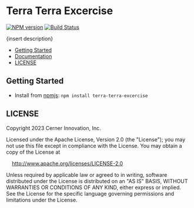 # Terra Terra Excercise

[![NPM version](https://badgen.net/npm/v/terra-terra-excercise)](https://www.npmjs.com/package/terra-terra-excercise)
[![Build Status](https://badgen.net/travis/cerner/terra-core)](https://travis-ci.com/cerner/terra-core)

{insert description}

- [Getting Started](#getting-started)
- [Documentation](https://github.com/cerner/terra-core/tree/main/packages/terra-terra-excercise/docs)
- [LICENSE](#license)

## Getting Started

- Install from [npmjs](https://www.npmjs.com): `npm install terra-terra-excercise`

## LICENSE

Copyright 2023 Cerner Innovation, Inc.

Licensed under the Apache License, Version 2.0 (the "License"); you may not use this file except in compliance with the License. You may obtain a copy of the License at

&nbsp;&nbsp;&nbsp;&nbsp;http://www.apache.org/licenses/LICENSE-2.0

Unless required by applicable law or agreed to in writing, software distributed under the License is distributed on an "AS IS" BASIS, WITHOUT WARRANTIES OR CONDITIONS OF ANY KIND, either express or implied. See the License for the specific language governing permissions and limitations under the License.
